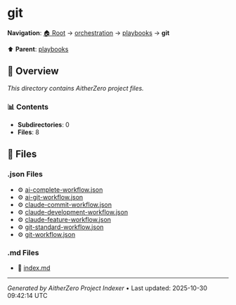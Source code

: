 # git

**Navigation**: [🏠 Root](../../../index.md) → [orchestration](../../index.md) → [playbooks](../index.md) → **git**

⬆️ **Parent**: [playbooks](../index.md)

## 📖 Overview

*This directory contains AitherZero project files.*

### 📊 Contents

- **Subdirectories**: 0
- **Files**: 8

## 📄 Files

### .json Files

- ⚙️ [ai-complete-workflow.json](./ai-complete-workflow.json)
- ⚙️ [ai-git-workflow.json](./ai-git-workflow.json)
- ⚙️ [claude-commit-workflow.json](./claude-commit-workflow.json)
- ⚙️ [claude-development-workflow.json](./claude-development-workflow.json)
- ⚙️ [claude-feature-workflow.json](./claude-feature-workflow.json)
- ⚙️ [git-standard-workflow.json](./git-standard-workflow.json)
- ⚙️ [git-workflow.json](./git-workflow.json)

### .md Files

- 📝 [index.md](./index.md)

---

*Generated by AitherZero Project Indexer* • Last updated: 2025-10-30 09:42:14 UTC

